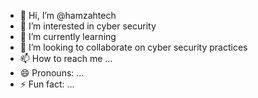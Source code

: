 - 👋 Hi, I’m @hamzahtech
- 👀 I’m interested in cyber security
- 🌱 I’m currently learning
- 💞️ I’m looking to collaborate on cyber security practices
- 📫 How to reach me ...
- 😄 Pronouns: ...
- ⚡ Fun fact: ...

<!---
hamzahtech/hamzahtech is a ✨ special ✨ repository because its `README.md` (this file) appears on your GitHub profile.
You can click the Preview link to take a look at your changes.
--->

